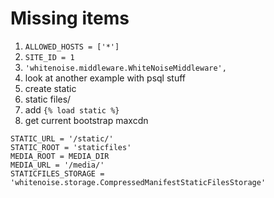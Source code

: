 # Missing items

1. `ALLOWED_HOSTS = ['*']`
2. `SITE_ID = 1`
3. `'whitenoise.middleware.WhiteNoiseMiddleware',`
4. look at another example with psql stuff
5. create static 
6. static files/
7. add `{% load static %}`
8. get current bootstrap maxcdn


```
STATIC_URL = '/static/'
STATIC_ROOT = 'staticfiles'
MEDIA_ROOT = MEDIA_DIR
MEDIA_URL = '/media/'
STATICFILES_STORAGE = 'whitenoise.storage.CompressedManifestStaticFilesStorage'
```


